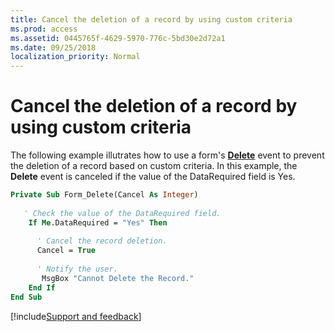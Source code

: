 ```yaml
---
title: Cancel the deletion of a record by using custom criteria
ms.prod: access
ms.assetid: 0445765f-4629-5970-776c-5bd30e2d72a1
ms.date: 09/25/2018
localization_priority: Normal
---
```



# Cancel the deletion of a record by using custom criteria

The following example illutrates how to use a form's **[Delete](../../../api/Access.Form.Delete.md)** event to prevent the deletion of a record based on custom criteria. In this example, the **Delete** event is canceled if the value of the DataRequired field is Yes.


```vb
Private Sub Form_Delete(Cancel As Integer) 
 
   ' Check the value of the DataRequired field. 
    If Me.DataRequired = "Yes" Then 
 
      ' Cancel the record deletion. 
      Cancel = True 
 
      ' Notify the user. 
       MsgBox "Cannot Delete the Record." 
    End If 
End Sub
```

[!include[Support and feedback](~/includes/feedback-boilerplate.md)]